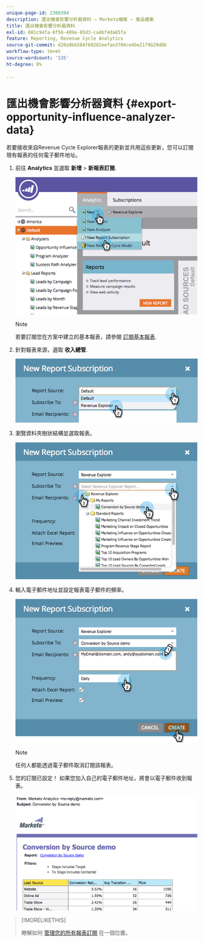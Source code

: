 ```yaml
---
unique-page-id: 2360394
description: 匯出機會影響分析器資料 — Marketo檔案 — 產品檔案
title: 匯出機會影響分析器資料
exl-id: 081c94fa-8f56-489e-85d3-ca4bf4da65fa
feature: Reporting, Revenue Cycle Analytics
source-git-commit: d20a9bb584f69282eefae3704ce4be2179b29d0b
workflow-type: tm+mt
source-wordcount: '135'
ht-degree: 0%

---
```


# 匯出機會影響分析器資料 {#export-opportunity-influence-analyzer-data}

若要接收來自Revenue Cycle Explorer報表的更新並共用這些更新，您可以訂閱現有報表的任何電子郵件地址。

1. 前往 **Analytics** 並選取 **新增** > **新報表訂閱**.

   ![](assets/image2014-9-17-12-3a40-3a46.png)

   >[!NOTE]
   >
   >若要訂閱您在方案中建立的基本報表，請參閱 [訂閱基本報表](/help/marketo/product-docs/reporting/basic-reporting/report-subscriptions/subscribe-to-a-basic-report.md).

1. 針對報表來源，選取 **收入總管**.

   ![](assets/image2014-9-17-12-3a42-3a15.png)

1. 瀏覽資料夾樹狀結構並選取報表。

   ![](assets/image2014-9-17-12-3a42-3a24.png)

1. 輸入電子郵件地址並設定報表電子郵件的頻率。

   ![](assets/image2014-9-17-12-3a42-3a29.png)

   >[!NOTE]
   >
   >任何人都能透過電子郵件取消訂閱該報表。

1. 您的訂閱已設定！ 如果您加入自己的電子郵件地址，將會以電子郵件收到報表。

   ![](assets/image2014-9-17-12-3a42-3a53.png)

>[!MORELIKETHIS]
>
>瞭解如何 [管理您的所有報表訂閱](/help/marketo/product-docs/reporting/basic-reporting/report-subscriptions/manage-report-subscriptions.md) 在一個位置。
